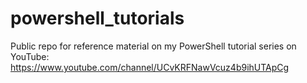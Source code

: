 # powershell_tutorials
Public repo for reference material on my PowerShell tutorial series on YouTube: https://www.youtube.com/channel/UCvKRFNawVcuz4b9ihUTApCg
